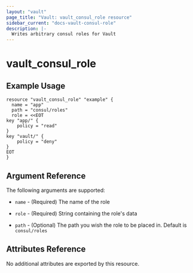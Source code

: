 ```yaml
---
layout: "vault"
page_title: "Vault: vault_consul_role resource"
sidebar_current: "docs-vault-consul-role"
description: |-
  Writes arbitrary consul roles for Vault
---
```


# vault\_consul\_role


## Example Usage

```hcl
resource "vault_consul_role" "example" {
  name = "app"
  path = "consul/roles"
  role = <<EOT
key "app/" {
    policy = "read"
}
key "vault/" {
    policy = "deny"
}
EOT
}
```

## Argument Reference

The following arguments are supported:

* `name` - (Required) The name of the role

* `role` - (Required) String containing the role's data

* `path` - (Optional) The path you wish the role to be placed in. Default is ```consul/roles```

## Attributes Reference

No additional attributes are exported by this resource.
